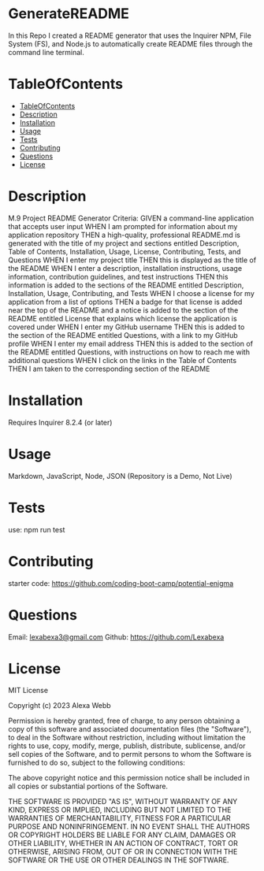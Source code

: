 # GenerateREADME

In this Repo I created a README generator that uses the Inquirer NPM, File System (FS), and Node.js to automatically create README files through the command line terminal.

# TableOfContents

* [TableOfContents](#tableofcontents)
* [Description](#description)
* [Installation](#installation)
* [Usage](#usage)
* [Tests](#tests)
* [Contributing](#contributing)
* [Questions](#questions)
* [License](#license)

# Description

M.9 Project README Generator Criteria: GIVEN a command-line application that accepts user input WHEN I am prompted for information about my application repository THEN a high-quality, professional README.md is generated with the title of my project and sections entitled Description, Table of Contents, Installation, Usage, License, Contributing, Tests, and Questions WHEN I enter my project title THEN this is displayed as the title of the README WHEN I enter a description, installation instructions, usage information, contribution guidelines, and test instructions THEN this information is added to the sections of the README entitled Description, Installation, Usage, Contributing, and Tests WHEN I choose a license for my application from a list of options THEN a badge for that license is added near the top of the README and a notice is added to the section of the README entitled License that explains which license the application is covered under WHEN I enter my GitHub username THEN this is added to the section of the README entitled Questions, with a link to my GitHub profile WHEN I enter my email address THEN this is added to the section of the README entitled Questions, with instructions on how to reach me with additional questions WHEN I click on the links in the Table of Contents THEN I am taken to the corresponding section of the README

# Installation

Requires Inquirer 8.2.4 (or later)

# Usage

Markdown, JavaScript, Node, JSON
(Repository is a Demo, Not Live)

# Tests

use:
npm run test

# Contributing

starter code:
<https://github.com/coding-boot-camp/potential-enigma>

# Questions

Email: <lexabexa3@gmail.com>
Github: <https://github.com/Lexabexa>

# License

MIT License

Copyright (c) 2023 Alexa Webb

Permission is hereby granted, free of charge, to any person obtaining a copy
of this software and associated documentation files (the "Software"), to deal
in the Software without restriction, including without limitation the rights
to use, copy, modify, merge, publish, distribute, sublicense, and/or sell
copies of the Software, and to permit persons to whom the Software is
furnished to do so, subject to the following conditions:

The above copyright notice and this permission notice shall be included in all
copies or substantial portions of the Software.

THE SOFTWARE IS PROVIDED "AS IS", WITHOUT WARRANTY OF ANY KIND, EXPRESS OR
IMPLIED, INCLUDING BUT NOT LIMITED TO THE WARRANTIES OF MERCHANTABILITY,
FITNESS FOR A PARTICULAR PURPOSE AND NONINFRINGEMENT. IN NO EVENT SHALL THE
AUTHORS OR COPYRIGHT HOLDERS BE LIABLE FOR ANY CLAIM, DAMAGES OR OTHER
LIABILITY, WHETHER IN AN ACTION OF CONTRACT, TORT OR OTHERWISE, ARISING FROM,
OUT OF OR IN CONNECTION WITH THE SOFTWARE OR THE USE OR OTHER DEALINGS IN THE
SOFTWARE.
